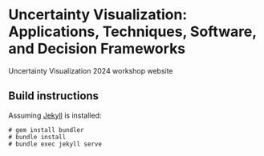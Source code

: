 # Uncertainty Visualization: Applications, Techniques, Software, and Decision Frameworks
Uncertainty Visualization 2024 workshop website

## Build instructions

Assuming [Jekyll](https://jekyllrb.com/docs/installation/) is installed:
```
# gem install bundler
# bundle install
# bundle exec jekyll serve
```
